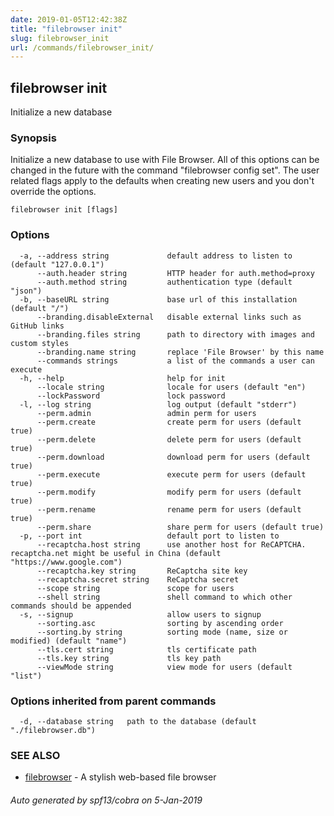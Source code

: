 ```yaml
---
date: 2019-01-05T12:42:38Z
title: "filebrowser init"
slug: filebrowser_init
url: /commands/filebrowser_init/
---
```

## filebrowser init

Initialize a new database

### Synopsis

Initialize a new database to use with File Browser. All of
this options can be changed in the future with the command
"filebrowser config set". The user related flags apply
to the defaults when creating new users and you don't
override the options.

```
filebrowser init [flags]
```

### Options

```
  -a, --address string             default address to listen to (default "127.0.0.1")
      --auth.header string         HTTP header for auth.method=proxy
      --auth.method string         authentication type (default "json")
  -b, --baseURL string             base url of this installation (default "/")
      --branding.disableExternal   disable external links such as GitHub links
      --branding.files string      path to directory with images and custom styles
      --branding.name string       replace 'File Browser' by this name
      --commands strings           a list of the commands a user can execute
  -h, --help                       help for init
      --locale string              locale for users (default "en")
      --lockPassword               lock password
  -l, --log string                 log output (default "stderr")
      --perm.admin                 admin perm for users
      --perm.create                create perm for users (default true)
      --perm.delete                delete perm for users (default true)
      --perm.download              download perm for users (default true)
      --perm.execute               execute perm for users (default true)
      --perm.modify                modify perm for users (default true)
      --perm.rename                rename perm for users (default true)
      --perm.share                 share perm for users (default true)
  -p, --port int                   default port to listen to
      --recaptcha.host string      use another host for ReCAPTCHA. recaptcha.net might be useful in China (default "https://www.google.com")
      --recaptcha.key string       ReCaptcha site key
      --recaptcha.secret string    ReCaptcha secret
      --scope string               scope for users
      --shell string               shell command to which other commands should be appended
  -s, --signup                     allow users to signup
      --sorting.asc                sorting by ascending order
      --sorting.by string          sorting mode (name, size or modified) (default "name")
      --tls.cert string            tls certificate path
      --tls.key string             tls key path
      --viewMode string            view mode for users (default "list")
```

### Options inherited from parent commands

```
  -d, --database string   path to the database (default "./filebrowser.db")
```

### SEE ALSO

* [filebrowser](/commands/filebrowser/)	 - A stylish web-based file browser

###### Auto generated by spf13/cobra on 5-Jan-2019
